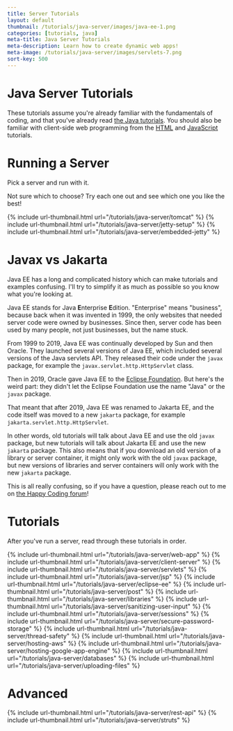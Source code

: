 ```yaml
---
title: Server Tutorials
layout: default
thumbnail: /tutorials/java-server/images/java-ee-1.png
categories: [tutorials, java]
meta-title: Java Server Tutorials
meta-description: Learn how to create dynamic web apps!
meta-image: /tutorials/java-server/images/servlets-7.png
sort-key: 500
---
```


# Java Server Tutorials

These tutorials assume you're already familiar with the fundamentals of coding, and that you've already read [the Java tutorials](/tutorials/java). You should also be familiar with client-side web programming from the [HTML](/tutorials/html) and [JavaScript](/tutorials/javascript) tutorials.

# Running a Server

Pick a server and run with it.

Not sure which to choose? Try each one out and see which one you like the best!

<div class="thumbnail-link-container">
  {% include url-thumbnail.html url="/tutorials/java-server/tomcat" %}
  {% include url-thumbnail.html url="/tutorials/java-server/jetty-setup" %}
  {% include url-thumbnail.html url="/tutorials/java-server/embedded-jetty" %}
</div>

# Javax vs Jakarta

Java EE has a long and complicated history which can make tutorials and examples confusing. I'll try to simplify it as much as possible so you know what you're looking at.

Java EE stands for Java **E**nterprise **E**dition. "Enterprise" means "business", because back when it was invented in 1999, the only websites that needed server code were owned by businesses. Since then, server code has been used by many people, not just businesses, but the name stuck.

From 1999 to 2019, Java EE was continually developed by Sun and then Oracle. They launched several versions of Java EE, which included several versions of the Java servlets API. They released their code under the `javax` package, for example the `javax.servlet.http.HttpServlet` class.

Then in 2019, Oracle gave Java EE to the [Eclipse Foundation](https://www.eclipse.org/org/foundation/). But here's the weird part: they didn't let the Eclipse Foundation use the name "Java" or the `javax` package.

That meant that after 2019, Java EE was renamed to Jakarta EE, and the code itself was moved to a new `jakarta` package, for example `jakarta.servlet.http.HttpServlet`.

In other words, old tutorials will talk about Java EE and use the old `javax` package, but new tutorials will talk about Jakarta EE and use the new `jakarta` package. This also means that if you download an old version of a library or server container, it might only work with the old `javax` package, but new versions of libraries and server containers will only work with the new `jakarta` package.

This is all really confusing, so if you have a question, please reach out to me on [the Happy Coding forum](https://forum.happycoding.io)!

# Tutorials

After you've run a server, read through these tutorials in order.

<div class="thumbnail-link-container">
{% include url-thumbnail.html url="/tutorials/java-server/web-app" %}
{% include url-thumbnail.html url="/tutorials/java-server/client-server" %}
{% include url-thumbnail.html url="/tutorials/java-server/servlets" %}
{% include url-thumbnail.html url="/tutorials/java-server/jsp" %}
{% include url-thumbnail.html url="/tutorials/java-server/eclipse-ee" %}
{% include url-thumbnail.html url="/tutorials/java-server/post" %}
{% include url-thumbnail.html url="/tutorials/java-server/libraries" %}
{% include url-thumbnail.html url="/tutorials/java-server/sanitizing-user-input" %}
{% include url-thumbnail.html url="/tutorials/java-server/sessions" %}
{% include url-thumbnail.html url="/tutorials/java-server/secure-password-storage" %}
{% include url-thumbnail.html url="/tutorials/java-server/thread-safety" %}
{% include url-thumbnail.html url="/tutorials/java-server/hosting-aws" %}
{% include url-thumbnail.html url="/tutorials/java-server/hosting-google-app-engine" %}
{% include url-thumbnail.html url="/tutorials/java-server/databases" %}
{% include url-thumbnail.html url="/tutorials/java-server/uploading-files" %}
</div>

# Advanced

<div class="thumbnail-link-container">
{% include url-thumbnail.html url="/tutorials/java-server/rest-api" %}
{% include url-thumbnail.html url="/tutorials/java-server/struts" %}
</div>